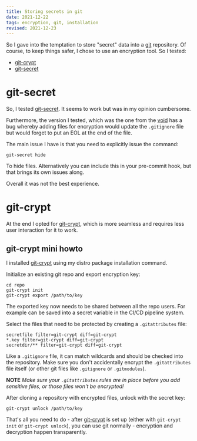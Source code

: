 ```yaml
---
title: Storing secrets in git
date: 2021-12-22
tags: encryption, git, installation
revised: 2021-12-23
---
```


So I gave into the temptation to store "secret" data into
a [git][git] repository.  Of course, to keep things
safer, I chose to use an encryption tool.  So I tested:

- [git-crypt][gc]
- [git-secret][gs]

# git-secret

So, I tested [git-secret][gs].  It seems to work but was in my
opinion cumbersome.

Furthermore, the version I tested, which
was the one from the [void][void] has a bug whereby adding
files for encryption would update the `.gitignore` file
but would forget to put an EOL at the end of the file.

The main issue I have is that you need to explicitly issue
the command:

```
git-secret hide

```

To hide files.  Alternatively you can include this in your
pre-commit hook, but that brings its own issues along.

Overall it was not the best experience.

# git-crypt

At the end I opted for [git-crypt][gc], which is more seamless
and requires less user interaction for it to work.

## git-crypt mini howto

I installed [git-crypt][gc] using my distro package installation
command.

Initialize an existing git repo and export encryption key:

```
cd repo
git-crypt init
git-crypt export /path/to/key

```

The exported key now needs to be shared between all the repo
users.  For example can be saved into a secret variable in
the CI/CD pipeline system.

Select the files that need to be protected by creating
a `.gitattributes` file:

```
secretfile filter=git-crypt diff=git-crypt
*.key filter=git-crypt diff=git-crypt
secretdir/** filter=git-crypt diff=git-crypt

```

Like a `.gitignore` file, it can match wildcards and should
be checked into the repository.  Make sure you don't accidentally
encrypt the `.gitattributes` file itself (or other git files like
`.gitignore` or `.gitmodules`).

**NOTE** _Make sure your `.gitattributes` rules are in place before
you add sensitive files, or those files won't be encrypted!_

After cloning a repository with encrypted files, unlock with
the secret key:

```
git-crypt unlock /path/to/key

```

That's all you need to do - after [git-crypt][gc] is set up (either
with `git-crypt init` or `git-crypt unlock`), you can use git
normally - encryption and decryption happen transparently.



[git]: https://git-scm.com/
[gc]: https://github.com/AGWA/git-crypt
[gs]: https://git-secret.io/
[void]: https://voidlinux.org/
